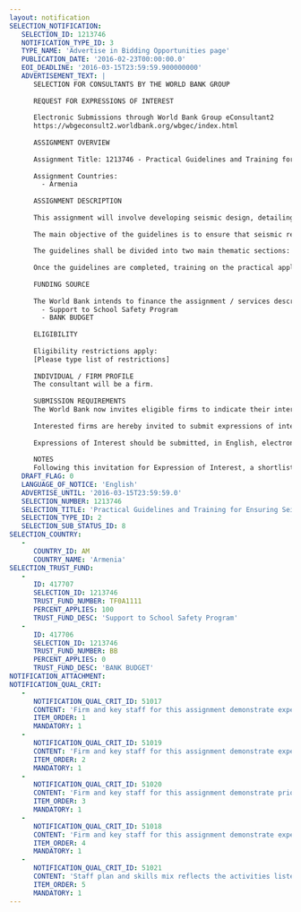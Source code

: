 ```yaml
---
layout: notification
SELECTION_NOTIFICATION: 
   SELECTION_ID: 1213746
   NOTIFICATION_TYPE_ID: 3
   TYPE_NAME: 'Advertise in Bidding Opportunities page'
   PUBLICATION_DATE: '2016-02-23T00:00:00.0'
   EOI_DEADLINE: '2016-03-15T23:59:59.900000000'
   ADVERTISEMENT_TEXT: |
      SELECTION FOR CONSULTANTS BY THE WORLD BANK GROUP
      
      REQUEST FOR EXPRESSIONS OF INTEREST
      
      Electronic Submissions through World Bank Group eConsultant2
      https://wbgeconsult2.worldbank.org/wbgec/index.html
      
      ASSIGNMENT OVERVIEW
      
      Assignment Title: 1213746 - Practical Guidelines and Training for Ensuring Seismic Safety of Schools in the Republic of Armenia
      
      Assignment Countries:
        - Armenia
      
      ASSIGNMENT DESCRIPTION
      
      This assignment will involve developing seismic design, detailing and construction guidelines for school buildings in Armenia and conducting training on implementation of the guidelines. 
      
      The main objective of the guidelines is to ensure that seismic retrofitting/reconstruction of schools is done to achieve a specific performance level, taking into account seismic considerations during planning, design, construction and maintenance phases  of the project.
       
      The guidelines shall be divided into two main thematic sections: (1) retrofitting of vulnerable common school typologies, and (2) model school design for new construction. In addition, the guidelines shall include sections on performance objectives and guidance on making decision  while choosing between retrofitting and reconstruction options for existing schools. 
      
      Once the guidelines are completed, training on the practical application of the document shall be conducted with the government and construction industry.
      
      FUNDING SOURCE
      
      The World Bank intends to finance the assignment / services described below under the following trust fund(s):
        - Support to School Safety Program
        - BANK BUDGET
      
      ELIGIBILITY
      
      Eligibility restrictions apply:
      [Please type list of restrictions]
      
      INDIVIDUAL / FIRM PROFILE
      The consultant will be a firm. 
      
      SUBMISSION REQUIREMENTS
      The World Bank now invites eligible firms to indicate their interest in providing the services.  Interested firms must provide information indicating that they are qualified to perform the services (brochures, description of similar assignments, experience in similar conditions, availability of appropriate skills among staff, etc. for firms; CV and cover letter for individuals).  Please note that the total size of all attachments should be less than 5MB.  Consultants may associate to enhance their qualifications.
      
      Interested firms are hereby invited to submit expressions of interest.
      
      Expressions of Interest should be submitted, in English, electronically through World Bank Group eTendering (https://wbgeconsult2.worldbank.org/wbgec/index.html)
      
      NOTES
      Following this invitation for Expression of Interest, a shortlist of qualified firms will be formally invited to submit proposals.  Shortlisting and selection will be subject to the availability of funding.
   DRAFT_FLAG: 0
   LANGUAGE_OF_NOTICE: 'English'
   ADVERTISE_UNTIL: '2016-03-15T23:59:59.0'
   SELECTION_NUMBER: 1213746
   SELECTION_TITLE: 'Practical Guidelines and Training for Ensuring Seismic Safety of Schools in the Republic of Armenia'
   SELECTION_TYPE_ID: 2
   SELECTION_SUB_STATUS_ID: 8
SELECTION_COUNTRY: 
   - 
      COUNTRY_ID: AM
      COUNTRY_NAME: 'Armenia'
SELECTION_TRUST_FUND: 
   - 
      ID: 417707
      SELECTION_ID: 1213746
      TRUST_FUND_NUMBER: TF0A1111
      PERCENT_APPLIES: 100
      TRUST_FUND_DESC: 'Support to School Safety Program'
   - 
      ID: 417706
      SELECTION_ID: 1213746
      TRUST_FUND_NUMBER: BB
      PERCENT_APPLIES: 0
      TRUST_FUND_DESC: 'BANK BUDGET'
NOTIFICATION_ATTACHMENT: 
NOTIFICATION_QUAL_CRIT: 
   - 
      NOTIFICATION_QUAL_CRIT_ID: 51017
      CONTENT: 'Firm and key staff for this assignment demonstrate experience in earthquake engineering, seismic retrofitting, and structural mitigation solutions'
      ITEM_ORDER: 1
      MANDATORY: 1
   - 
      NOTIFICATION_QUAL_CRIT_ID: 51019
      CONTENT: 'Firm and key staff for this assignment demonstrate experience producing technical knowledge documents and practical guidelines'
      ITEM_ORDER: 2
      MANDATORY: 1
   - 
      NOTIFICATION_QUAL_CRIT_ID: 51020
      CONTENT: 'Firm and key staff for this assignment demonstrate prior experience and engagement in structural engineering projects in Armenia or other former Soviet Union countries'
      ITEM_ORDER: 3
      MANDATORY: 1
   - 
      NOTIFICATION_QUAL_CRIT_ID: 51018
      CONTENT: 'Firm and key staff for this assignment demonstrate experience working with leading international organizations, governments, corporations, and academia'
      ITEM_ORDER: 4
      MANDATORY: 1
   - 
      NOTIFICATION_QUAL_CRIT_ID: 51021
      CONTENT: 'Staff plan and skills mix reflects the activities listed in the ToR'
      ITEM_ORDER: 5
      MANDATORY: 1
---
```

